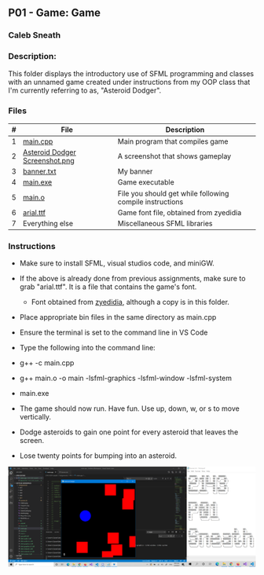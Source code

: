 ## P01 - Game: Game
### Caleb Sneath
### Description:

This folder displays the introductory use of SFML programming and classes with an unnamed game created under instructions from my OOP class that I'm currently referring to as, "Asteroid Dodger". 

### Files

|   #   | File            | Description                                        |
| :---: | --------------- | -------------------------------------------------- |
|   1   | [main.cpp](https://github.com/CalebSneath/2143-OOP-sneath/blob/main/Assignments/P01/main.cpp)         | Main program that compiles game      |
|   2   | [Asteroid Dodger Screenshot.png](https://github.com/CalebSneath/2143-OOP-sneath/blob/main/Assignments/P01/Asteroid%20Dodger%20Screenshot.png)  | A screenshot that shows gameplay         |
|   3   | [banner.txt](https://github.com/CalebSneath/2143-OOP-sneath/blob/main/Assignments/P01/banner.txt) | My banner |
|   4   | [main.exe](https://github.com/CalebSneath/2143-OOP-sneath/blob/main/Assignments/P01/main.exe)     | Game executable |
|   5   | [main.o](https://github.com/CalebSneath/2143-OOP-sneath/blob/main/Assignments/P01/main.o)     | File you should get while following compile instructions |
|   6   | [arial.ttf](https://github.com/CalebSneath/2143-OOP-sneath/blob/main/Assignments/P01/arial.ttf)     | Game font file, obtained from zyedidia |
|   7   | Everything else | Miscellaneous SFML libraries |


### Instructions

- Make sure to install SFML, visual studios code, and miniGW.
- If the above is already done from previous assignments, make sure to grab "arial.ttf". It is a file that contains the game's font.
  - Font obtained from [zyedidia](https://github.com/zyedidia/SFML.jl/blob/master/assets/arial.ttf), although a copy is in this folder.
- Place appropriate bin files in the same directory as main.cpp
- Ensure the terminal is set to the command line in VS Code
- Type the following into the command line:
- g++ -c main.cpp
- g++ main.o -o main -lsfml-graphics -lsfml-window -lsfml-system
- main.exe

- The game should now run. Have fun. Use up, down, w, or s to move vertically. 
- Dodge asteroids to gain one point for every asteroid that leaves the screen.
- Lose twenty points for bumping into an asteroid.


<img src="Asteroid Dodger Screenshot.png" width="800">

